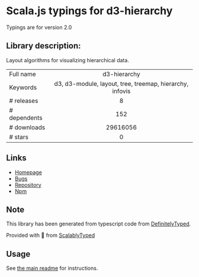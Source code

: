 
# Scala.js typings for d3-hierarchy

Typings are for version 2.0

## Library description:
Layout algorithms for visualizing hierarchical data.

|                    |                 |
| ------------------ | :-------------: |
| Full name          | d3-hierarchy |
| Keywords           | d3, d3-module, layout, tree, treemap, hierarchy, infovis |
| # releases         | 8 |
| # dependents       | 152 |
| # downloads        | 29616056 |
| # stars            | 0 |

## Links
- [Homepage](https://d3js.org/d3-hierarchy/)
- [Bugs](https://github.com/d3/d3-hierarchy/issues)
- [Repository](https://github.com/d3/d3-hierarchy)
- [Npm](https://www.npmjs.com/package/d3-hierarchy)
    


## Note
This library has been generated from typescript code from [DefinitelyTyped](https://definitelytyped.org).

Provided with :purple_heart: from [ScalablyTyped](https://github.com/oyvindberg/ScalablyTyped)

## Usage
See [the main readme](../../readme.md) for instructions.


